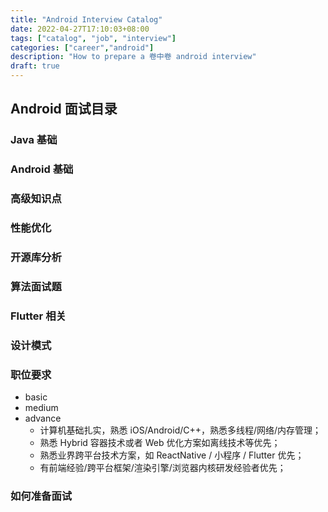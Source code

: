 ```yaml
---
title: "Android Interview Catalog"
date: 2022-04-27T17:10:03+08:00
tags: ["catalog", "job", "interview"]
categories: ["career","android"]
description: "How to prepare a 卷中卷 android interview"
draft: true
---
```


## Android 面试目录

### Java 基础

### Android 基础

### 高级知识点

### 性能优化

### 开源库分析

### 算法面试题

### Flutter 相关

### 设计模式

### 职位要求

+ basic
+ medium
+ advance
  + 计算机基础扎实，熟悉 iOS/Android/C++，熟悉多线程/网络/内存管理；
  + 熟悉 Hybrid 容器技术或者 Web 优化方案如离线技术等优先；
  + 熟悉业界跨平台技术方案，如 ReactNative / 小程序 / Flutter 优先；
  + 有前端经验/跨平台框架/渲染引擎/浏览器内核研发经验者优先；

### 如何准备面试


